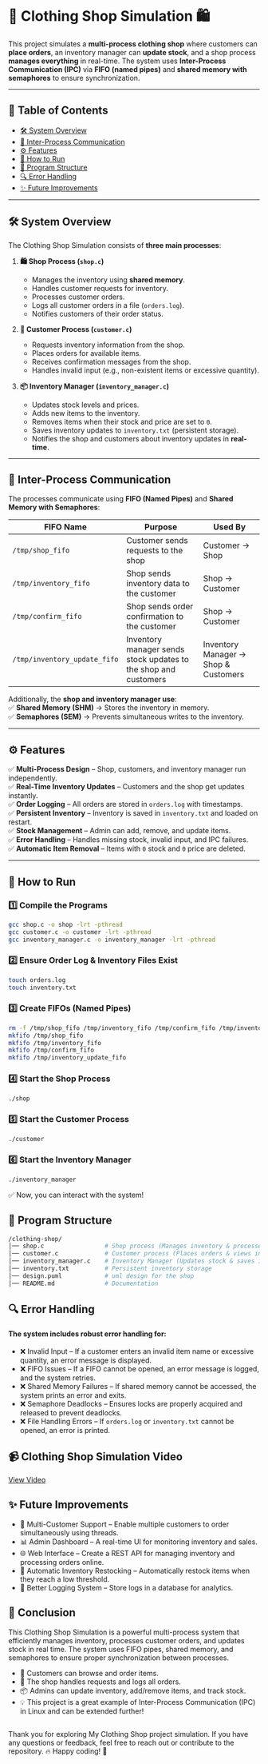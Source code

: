 # 👕 Clothing Shop Simulation 🛍️  

This project simulates a **multi-process clothing shop** where customers can **place orders**, an inventory manager can **update stock**, and a shop process **manages everything** in real-time. The system uses **Inter-Process Communication (IPC)** via **FIFO (named pipes)** and **shared memory with semaphores** to ensure synchronization.  

---

## 📌 Table of Contents
- [🛠️ System Overview](#-system-overview)  
- [🔗 Inter-Process Communication](#-inter-process-communication)  
- [⚙️ Features](#️-features)  
- [🚀 How to Run](#-how-to-run)  
- [📂 Program Structure](#-program-structure)  
- [🔍 Error Handling](#-error-handling)  
- [✨ Future Improvements](#-future-improvements)  

---

## 🛠️ System Overview  

The Clothing Shop Simulation consists of **three main processes**:  

1. **🛍️ Shop Process (`shop.c`)**  
   - Manages the inventory using **shared memory**.  
   - Handles customer requests for inventory.  
   - Processes customer orders.  
   - Logs all customer orders in a file (`orders.log`).  
   - Notifies customers of their order status.  
   
2. **👤 Customer Process (`customer.c`)**  
   - Requests inventory information from the shop.  
   - Places orders for available items.  
   - Receives confirmation messages from the shop.  
   - Handles invalid input (e.g., non-existent items or excessive quantity).  

3. **📦 Inventory Manager (`inventory_manager.c`)**  
   - Updates stock levels and prices.  
   - Adds new items to the inventory.  
   - Removes items when their stock and price are set to `0`.  
   - Saves inventory updates to `inventory.txt` (persistent storage).  
   - Notifies the shop and customers about inventory updates in **real-time**.  

---

## 🔗 Inter-Process Communication  

The processes communicate using **FIFO (Named Pipes)** and **Shared Memory with Semaphores**:  

| **FIFO Name** | **Purpose** | **Used By** |
|--------------|------------|-------------|
| `/tmp/shop_fifo` | Customer sends requests to the shop | Customer → Shop |
| `/tmp/inventory_fifo` | Shop sends inventory data to the customer | Shop → Customer |
| `/tmp/confirm_fifo` | Shop sends order confirmation to the customer | Shop → Customer |
| `/tmp/inventory_update_fifo` | Inventory manager sends stock updates to the shop and customers | Inventory Manager → Shop & Customers |

Additionally, the **shop and inventory manager use**:  
✅ **Shared Memory (SHM)** → Stores the inventory in memory.  
✅ **Semaphores (SEM)** → Prevents simultaneous writes to the inventory.

---

## ⚙️ Features  

✅ **Multi-Process Design** – Shop, customers, and inventory manager run independently.  
✅ **Real-Time Inventory Updates** – Customers and the shop get updates instantly.  
✅ **Order Logging** – All orders are stored in `orders.log` with timestamps.  
✅ **Persistent Inventory** – Inventory is saved in `inventory.txt` and loaded on restart.  
✅ **Stock Management** – Admin can add, remove, and update items.  
✅ **Error Handling** – Handles missing stock, invalid input, and IPC failures.  
✅ **Automatic Item Removal** – Items with `0` stock and `0` price are deleted.  

---

## 🚀 How to Run  

### **1️⃣ Compile the Programs**
```bash
gcc shop.c -o shop -lrt -pthread
gcc customer.c -o customer -lrt -pthread
gcc inventory_manager.c -o inventory_manager -lrt -pthread
```

### **2️⃣ Ensure Order Log & Inventory Files Exist**
```bash
touch orders.log
touch inventory.txt
```

### **3️⃣ Create FIFOs (Named Pipes)**
```bash
rm -f /tmp/shop_fifo /tmp/inventory_fifo /tmp/confirm_fifo /tmp/inventory_update_fifo
mkfifo /tmp/shop_fifo
mkfifo /tmp/inventory_fifo
mkfifo /tmp/confirm_fifo
mkfifo /tmp/inventory_update_fifo
```


### **4️⃣ Start the Shop Process**
```bash
./shop
```


### **5️⃣ Start the Customer Process**
```bash
./customer
```


### **6️⃣ Start the Inventory Manager**
```bash
./inventory_manager
```

✅ Now, you can interact with the system!


## 📂 Program Structure
```bash
/clothing-shop/
│── shop.c                 # Shop process (Manages inventory & processes orders)
│── customer.c             # Customer process (Places orders & views inventory)
│── inventory_manager.c    # Inventory Manager (Updates stock & saves inventory)
│── inventory.txt          # Persistent inventory storage
│── design.puml            # uml design for the shop
│── README.md              # Documentation
```


## 🔍 Error Handling

#### The system includes robust error handling for:

- ❌ Invalid Input – If a customer enters an invalid item name or excessive quantity, an error message is displayed.
- ❌ FIFO Issues – If a FIFO cannot be opened, an error message is logged, and the system retries.
- ❌ Shared Memory Failures – If shared memory cannot be accessed, the system prints an error and exits.
- ❌ Semaphore Deadlocks – Ensures locks are properly acquired and released to prevent deadlocks.
- ❌ File Handling Errors – If `orders.log` or `inventory.txt` cannot be opened, an error is printed.

## 📹 Clothing Shop Simulation Video
[View Video]()

## ✨ Future Improvements
- 🚀 Multi-Customer Support – Enable multiple customers to order simultaneously using threads.
- 📊 Admin Dashboard – A real-time UI for monitoring inventory and sales.
- 🌐 Web Interface – Create a REST API for managing inventory and processing orders online.
- 🔄 Automatic Inventory Restocking – Automatically restock items when they reach a low threshold.
- 📜 Better Logging System – Store logs in a database for analytics.


## 🎯 Conclusion
This Clothing Shop Simulation is a powerful multi-process system that efficiently manages inventory, processes customer orders, and updates stock in real time. The system uses FIFO pipes, shared memory, and semaphores to ensure proper synchronization between processes.

- 👕 Customers can browse and order items.
- 🛒 The shop handles requests and logs all orders.
- 📦 Admins can update inventory, add/remove items, and track stock.
- 💡 This project is a great example of Inter-Process Communication (IPC) in Linux and can be extended further!

##
Thank you for exploring My Clothing Shop project simulation. If you have any questions or feedback, feel free to reach out or contribute to the repository. 🔥 Happy coding! 🚀





